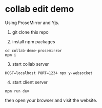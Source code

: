 # collab edit demo

Using ProseMirror and Yjs.

1. git clone this repo

2. install npm packages

```
cd collab-deme-prosemirror
npm i
```

3. start collab server

```
HOST=localhost PORT=1234 npx y-websocket
```

4. start client server

```
npm run dev
```

then open your browser and visit the website.
